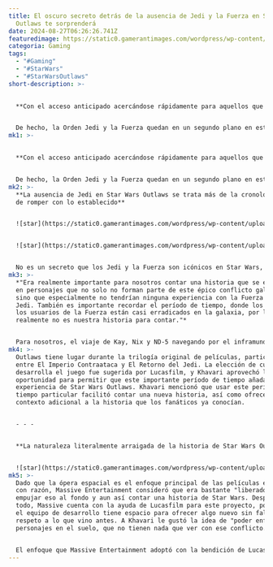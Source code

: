 ```yaml
---
title: El oscuro secreto detrás de la ausencia de Jedi y la Fuerza en Star Wars
  Outlaws te sorprenderá
date: 2024-08-27T06:26:26.741Z
featuredimage: https://static0.gamerantimages.com/wordpress/wp-content/uploads/2024/08/star-wars-outlaws-game-rant-advance-doesnt-feature-jedi-or-the-force-1-feature.jpg?q=49&fit=crop&w=1100&h=618&dpr=2
categoria: Gaming
tags:
  - "#Gaming"
  - "#StarWars"
  - "#StarWarsOutlaws"
short-description: >-
  

  **Con el acceso anticipado acercándose rápidamente para aquellos que preordenaron las ediciones Gold y Ultimate, la expectativa por Star Wars Outlaws está en su punto máximo, ya que solo quedan días para aquellos que han esperado desde que fue presentado por primera vez en 2021. Star Wars Outlaws ostenta el codiciado título de ser el primer juego de mundo abierto de Star Wars, protagonizado por la forajida Kay Vess y su adorable compañero Nix. Para aquellos que sueñan con explorar la galaxia como alguna vez lo hizo Han Solo, Outlaws es un sueño hecho realidad, mientras que los fanáticos de los Jedi quedan rezagados por una vez.**


  De hecho, la Orden Jedi y la Fuerza quedan en un segundo plano en esta aventura de Star Wars, permitiendo que los fanáticos luchen con puños, un bláster y elecciones cuidadosas del jugador, con toda la libertad que Massive Entertain
mk1: >-
  

  **Con el acceso anticipado acercándose rápidamente para aquellos que preordenaron las ediciones Gold y Ultimate, la expectativa por Star Wars Outlaws está en su punto máximo, ya que solo quedan días para aquellos que han esperado desde que fue presentado por primera vez en 2021. Star Wars Outlaws ostenta el codiciado título de ser el primer juego de mundo abierto de Star Wars, protagonizado por la forajida Kay Vess y su adorable compañero Nix. Para aquellos que sueñan con explorar la galaxia como alguna vez lo hizo Han Solo, Outlaws es un sueño hecho realidad, mientras que los fanáticos de los Jedi quedan rezagados por una vez.**


  De hecho, la Orden Jedi y la Fuerza quedan en un segundo plano en esta aventura de Star Wars, permitiendo que los fanáticos luchen con puños, un bláster y elecciones cuidadosas del jugador, con toda la libertad que Massive Entertainment puede permitir. Puede que no sea lo que algunos fanáticos esperan de un juego de Star Wars, sin embargo, Massive Entertainment le dijo a Game Rant en una entrevista reciente que estas decisiones se tomaron por una buena razón y sirven para convertir a Star Wars Outlaws en un gran evento de fondo para una parte icónica de la cronología de la franquicia.
mk2: >-
  **La ausencia de Jedi en Star Wars Outlaws se trata más de la cronología que
  de romper con lo establecido**


  ![star](https://static0.gamerantimages.com/wordpress/wp-content/uploads/2024/08/star-wars-outlaws-game-rant-advance-kay-vess-nix-combat.jpg?q=49&fit=crop&w=750&h=422&dpr=2 "star")


  ![star](https://static0.gamerantimages.com/wordpress/wp-content/uploads/2024/08/star-wars-outlaws-game-rant-advance-kay-vess-nix-climbing-b-5.jpg?q=49&fit=crop&w=750&h=422&dpr=2 "star")


  No es un secreto que los Jedi y la Fuerza son icónicos en Star Wars, ya que es casi imposible encontrar a alguien que no sepa lo que es un sable de luz o la frase "Que la Fuerza te acompañe", por lo que la idea de dejarlos fuera de un juego de Star Wars podría sonar sorprendente para aquellos que no están íntimamente familiarizados con la franquicia. Así, usar estos elementos para fantasías de poder en los juegos es algo que se ha hecho en muchos videojuegos de la serie, pero Star Wars Outlaws tiene una razón muy importante para omitirlo. Según Navid Khavari, director narrativo de Outlaws, era más importante contar una historia diferente que también mantuviera intacta la cronología general.
mk3: >-
  *"Era realmente importante para nosotros contar una historia que se enfocara
  en personajes que no solo no forman parte de este épico conflicto galáctico,
  sino que especialmente no tendrían ninguna experiencia con la Fuerza o los
  Jedi. También es importante recordar el período de tiempo, donde los Jedi y
  los usuarios de la Fuerza están casi erradicados en la galaxia, por lo que
  realmente no es nuestra historia para contar."*


  Para nosotros, el viaje de Kay, Nix y ND-5 navegando por el inframundo criminal a través de ciudades llenas de sinvergüenzas, un mundo abierto lleno de vida salvaje exótica o saltando a combates aéreos con el Trailblazer ofrece una inmersión en la galaxia de Star Wars que sentimos que los jugadores nunca han experimentado antes.
mk4: >-
  Outlaws tiene lugar durante la trilogía original de películas, particularmente
  entre El Imperio Contraataca y El Retorno del Jedi. La elección de cuándo se
  desarrolla el juego fue sugerida por Lucasfilm, y Khavari aprovechó la
  oportunidad para permitir que este importante período de tiempo añada a la
  experiencia de Star Wars Outlaws. Khavari mencionó que usar este período de
  tiempo particular facilitó contar una nueva historia, así como ofrecer un
  contexto adicional a la historia que los fanáticos ya conocían.


  - - -


  **La naturaleza literalmente arraigada de la historia de Star Wars Outlaws**


  ![star](https://static0.gamerantimages.com/wordpress/wp-content/uploads/2024/08/star-wars-outlaws-game-rant-advance-kay-vess-nix-distract-take-down-8.jpg?q=70&fit=crop&w=1500&dpr=1 "star")
mk5: >-
  Dado que la ópera espacial es el enfoque principal de las películas episódicas
  con razón, Massive Entertainment consideró que era bastante "liberador"
  empujar eso al fondo y aun así contar una historia de Star Wars. Después de
  todo, Massive cuenta con la ayuda de Lucasfilm para este proyecto, por lo que
  el equipo de desarrollo tiene espacio para ofrecer algo nuevo sin faltar el
  respeto a lo que vino antes. A Khavari le gustó la idea de "poder enfocarse en
  personajes en el suelo, que no tienen nada que ver con ese conflicto."


  El enfoque que Massive Entertainment adoptó con la bendición de Lucasfilm es ciertamente poco ortodoxo, pero arroja luz sobre un aspecto importante del universo de Star Wars que no todos los proyectos de la franquicia se atreven a abordar, y es el tamaño absoluto de los planetas y la galaxia con los que se puede trabajar. Con esto en mente, no hay mejor personaje para representar la historia en Outlaws que Kay Vess, cuyo futuro los jugadores podrán moldear mientras ella hace todo lo necesario para ganarse una vida mejor, sin importar lo que Luke Skywalker y otros personajes icónicos estén haciendo en ese momento.\*\*
---
```

